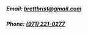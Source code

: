 ##### Email: [brettbrist@gmail.com](mailto:brettbrist@gmail.com)
##### Phone: [(971) 221-0277](tel:9712210277)
